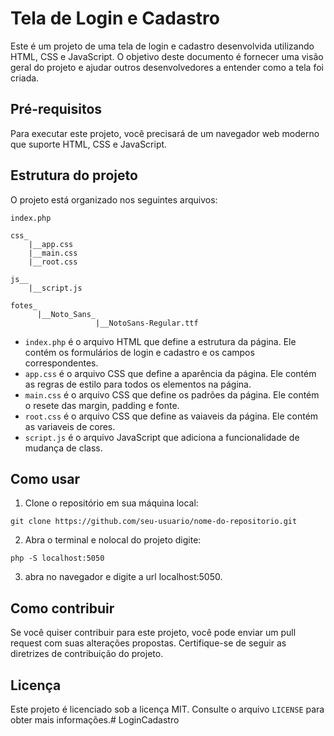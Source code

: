 

# Tela de Login e Cadastro

Este é um projeto de uma tela de login e cadastro desenvolvida utilizando HTML, CSS e JavaScript. O objetivo deste documento é fornecer uma visão geral do projeto e ajudar outros desenvolvedores a entender como a tela foi criada.

## Pré-requisitos

Para executar este projeto, você precisará de um navegador web moderno que suporte HTML, CSS e JavaScript.

## Estrutura do projeto

O projeto está organizado nos seguintes arquivos:

```
index.php

css_
    |__app.css
    |__main.css
    |__root.css

js__
    |__script.js

fotes_
      |__Noto_Sans_
                   |__NotoSans-Regular.ttf

```

- `index.php` é o arquivo HTML que define a estrutura da página. Ele contém os formulários de login e cadastro e os campos correspondentes.
- `app.css` é o arquivo CSS que define a aparência da página. Ele contém as regras de estilo para todos os elementos na página.
- `main.css` é o arquivo CSS que define os padrões da página. Ele contém o resete das margin, padding e fonte.
- `root.css` é o arquivo CSS que define as vaiaveis da página. Ele contém as variaveis de cores.
- `script.js` é o arquivo JavaScript que adiciona a funcionalidade de mudança de class.

## Como usar

1. Clone o repositório em sua máquina local:

```
git clone https://github.com/seu-usuario/nome-do-repositorio.git
```

2. Abra o terminal e nolocal do projeto digite:
```
php -S localhost:5050
```

3. abra no navegador e digite a url localhost:5050.

## Como contribuir

Se você quiser contribuir para este projeto, você pode enviar um pull request com suas alterações propostas. Certifique-se de seguir as diretrizes de contribuição do projeto.

## Licença

Este projeto é licenciado sob a licença MIT. Consulte o arquivo `LICENSE` para obter mais informações.# LoginCadastro
